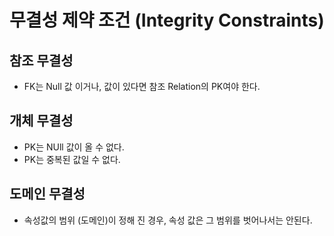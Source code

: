 # 무결성 제약 조건 (Integrity Constraints)

## 참조 무결성
- FK는 Null 값 이거나, 값이 있다면 참조 Relation의 PK여야 한다.

## 개체 무결성
- PK는 NUll 값이 올 수 없다.
- PK는 중복된 값일 수 없다.

## 도메인 무결성
- 속성값의 범위 (도메인)이 정해 진 경우, 속성 값은 그 범위를 벗어나서는 안된다.

